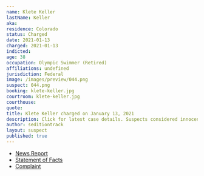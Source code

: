 ```yaml
---
name: Klete Keller
lastName: Keller
aka:
residence: Colorado
status: Charged
date: 2021-01-13
charged: 2021-01-13
indicted:
age: 38
occupation: Olympic Swimmer (Retired)
affiliations: undefined
jurisdiction: Federal
image: /images/preview/044.png
suspect: 044.png
booking: klete-keller.jpg
courtroom: klete-keller.jpg
courthouse:
quote:
title: Klete Keller charged on January 13, 2021
description: Click for latest case details. Suspects considered innocent until proven guilty.
author: seditiontrack
layout: suspect
published: true
---
```

- [News Report](https://people.com/sports/klete-keller-friends-ex-wife-react-participation-capitol-riots/)
- [Statement of Facts](https://www.justice.gov/opa/page/file/1354311/download)
- [Complaint](https://www.justice.gov/opa/page/file/1354311/download)
